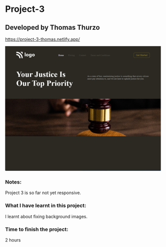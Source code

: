 # Project-3
## Developed by Thomas Thurzo

https://project-3-thomas.netlify.app/


![Website Logo](./assets/website3.png)

### Notes:

Project 3 is so far not yet responsive. 


### What I have learnt in this project:

I learnt about fixing background images. 


### Time to finish the project:

2 hours